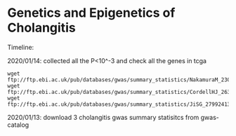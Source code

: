# Genetics and Epigenetics of Cholangitis

Timeline:

2020/01/14: collected all the P<10^-3 and check all the genes in tcga 
```
wget ftp://ftp.ebi.ac.uk/pub/databases/gwas/summary_statistics/NakamuraM_23000144_GCST001685/hum0076_1stgwas_160916.csv
wget ftp://ftp.ebi.ac.uk/pub/databases/gwas/summary_statistics/CordellHJ_26394269_GCST003129/cordell_2015_26394269_pbc_efo1001486_1_gwas.sumstats.tsv.gz
wget ftp://ftp.ebi.ac.uk/pub/databases/gwas/summary_statistics/JiSG_27992413_GCST004030/ipscsg2016.result.combined.full.with_header.txt
```
2020/01/13: download 3 cholangitis gwas summary statisitcs from gwas-catalog
